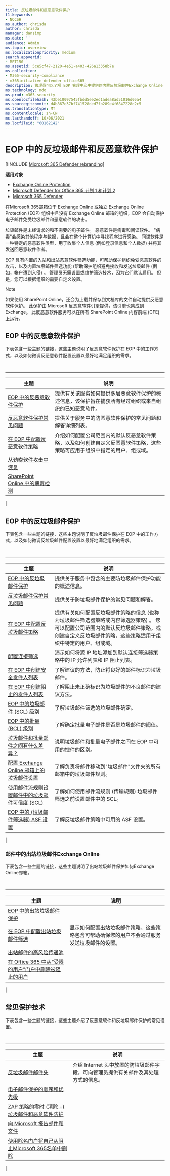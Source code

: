 ```yaml
---
title: 反垃圾邮件和反恶意软件保护
f1.keywords:
- NOCSH
ms.author: chrisda
author: chrisda
manager: dansimp
ms.date: ''
audience: Admin
ms.topic: overview
ms.localizationpriority: medium
search.appverid:
- MET150
ms.assetid: 5ce5cf47-2120-4e51-a403-426a13358b7e
ms.collection:
- M365-security-compliance
- m365initiative-defender-office365
description: 管理员可以了解 EOP 管理中心中提供的内置反垃圾邮件Exchange Online Protection (反) 。
ms.technology: mdo
ms.prod: m365-security
ms.openlocfilehash: 43be10097545fbdd5ee2ed1adea8ad51016d05a4
ms.sourcegitcommit: d4b867e37bf741528ded7fb289e4f6847228d2c5
ms.translationtype: MT
ms.contentlocale: zh-CN
ms.lasthandoff: 10/06/2021
ms.locfileid: "60162142"
---
```

# <a name="anti-spam-and-anti-malware-protection-in-eop"></a>EOP 中的反垃圾邮件和反恶意软件保护

[!INCLUDE [Microsoft 365 Defender rebranding](../includes/microsoft-defender-for-office.md)]

**适用对象**
- [Exchange Online Protection](exchange-online-protection-overview.md)
- [Microsoft Defender for Office 365 计划 1 和计划 2](defender-for-office-365.md)
- [Microsoft 365 Defender](../defender/microsoft-365-defender.md)

在Microsoft 365邮箱位于 Exchange Online 或独立 Exchange Online Protection (EOP) 组织中且没有 Exchange Online 邮箱的组织，EOP 会自动保护电子邮件免受垃圾邮件和恶意软件的攻击。

垃圾邮件是未经请求的和不需要的电子邮件。 恶意软件是病毒和间谍软件。 "病毒"会感染其他程序与数据，且会在整个计算机中寻找程序进行感染。 间谍软件是一种特定的恶意软件类型，用于收集个人信息 (例如登录信息和个人数据) 并将其发送回恶意软件作者。

EOP 具有内置的入站和出站恶意软件筛选功能，可帮助保护组织免受恶意软件的攻击，以及内置垃圾邮件筛选功能 (帮助保护组织避免接收和发送垃圾邮件 (例如，帐户遭到入侵) 。 管理员无需设置或维护筛选技术，因为它们默认启用。 但是，您可以根据组织的需要自定义设置。

> [!NOTE]
> 如果使用 SharePoint Online，还会为上载并保存到文档库的文件自动提供反恶意软件保护。 此保护由 Microsoft 反恶意软件引擎提供，该引擎也集成到 Exchange。 此反恶意软件服务可以在所有 SharePoint Online 内容前端 (CFE) 上运行。

## <a name="anti-malware-protection-in-eop"></a>EOP 中的反恶意软件保护

下表包含一些主题的链接，这些主题说明了反恶意软件保护在 EOP 中的工作方式，以及如何微调反恶意软件配置设置以最好地满足组织的需求。

<br>

****

|主题|说明|
|---|---|
|[EOP 中的反恶意软件保护](anti-malware-protection.md)|提供有关该服务如何提供多层恶意软件保护的概述信息，该保护旨在捕获所有经过组织或来自组织的已知恶意软件。|
|[反恶意软件保护常见问题](anti-malware-protection-faq-eop.yml)|提供关于服务中的防恶意软件保护的常见问题和解答详细列表。|
|[在 EOP 中配置反恶意软件策略](configure-anti-malware-policies.md)|介绍如何配置公司范围内的默认反恶意软件策略，以及如何创建自定义反恶意软件策略，这些策略可应用于组织中指定的用户、组或域。|
|[从勒索软件攻击中恢复](recover-from-ransomware.md)||
|[SharePoint Online 中的病毒检测](virus-detection-in-spo.md)|
|

## <a name="anti-spam-protection-in-eop"></a>EOP 中的反垃圾邮件保护

下表包含一些主题的链接，这些主题说明了反垃圾邮件保护在 EOP 中的工作方式，以及如何微调反垃圾邮件配置设置以最好地满足组织的需求。

<br>

****

|主题|说明|
|---|---|
|[EOP 中的反垃圾邮件保护](anti-spam-protection.md)|提供关于服务中包含的主要防垃圾邮件保护功能的概述信息。|
|[反垃圾邮件保护常见问题](anti-spam-protection-faq.yml)|提供关于防垃圾邮件保护的常见问题和解答。|
|[在 EOP 中配置反垃圾邮件策略](configure-your-spam-filter-policies.md)|提供有关如何配置反垃圾邮件策略的信息 (也称为垃圾邮件筛选器策略或内容筛选器策略) 。 您可以配置公司范围内的默认反垃圾邮件策略，或创建自定义反垃圾邮件策略，这些策略适用于组织中特定的用户、组或域。|
|[配置连接筛选](configure-the-connection-filter-policy.md)|演示如何将源 IP 地址添加到默认连接筛选器策略中的 IP 允许列表和 IP 阻止列表。|
|[在 EOP 中创建安全发件人列表](create-safe-sender-lists-in-office-365.md)|了解建议的方法，防止将良好的邮件标识为垃圾邮件。|
|[在 EOP 中创建阻止的发件人列表](create-block-sender-lists-in-office-365.md)|了解阻止未正确标识为垃圾邮件的不良邮件的建议方法。|
|[EOP 中的垃圾邮件 (SCL) 级别](spam-confidence-levels.md)|了解垃圾邮件筛选的垃圾邮件确定。|
|[EOP 中的批量 (BCL) 级别](bulk-complaint-level-values.md)|了解确定批量电子邮件是否是垃圾邮件的阈值。|
|[垃圾邮件和批量邮件之间有什么差异？](what-s-the-difference-between-junk-email-and-bulk-email.md)|说明垃圾邮件和批量电子邮件之间在 EOP 中可用的控件的区别。|
|[配置 Exchange Online 邮箱上的垃圾邮件设置](configure-junk-email-settings-on-exo-mailboxes.md)|了解负责将邮件移动到"垃圾邮件"文件夹的所有邮箱中的垃圾邮件规则。|
|[使用邮件流规则设置邮件中的垃圾邮件可信度 (SCL)](/exchange/security-and-compliance/mail-flow-rules/use-rules-to-set-scl)|了解如何使用邮件流规则 (传输规则) 垃圾邮件筛选之前设置邮件中的 SCL。|
|[EOP 中的 (垃圾邮件筛选器) ASF 设置](advanced-spam-filtering-asf-options.md)|了解反垃圾邮件策略中可用的 ASF 设置。|
|

### <a name="outbound-spam-protection-in-exchange-online"></a>邮件中的出站垃圾邮件Exchange Online

下表包含一些主题的链接，这些主题说明了出站垃圾邮件保护如何Exchange Online邮箱。

<br>

****

|主题|说明|
|---|---|
|[EOP 中的出站垃圾邮件保护](outbound-spam-controls.md)||
|[在 EOP 中配置出站垃圾邮件筛选](configure-the-outbound-spam-policy.md)|显示如何配置出站垃圾邮件策略，这些策略包含可帮助确保您的用户不会通过服务发送垃圾邮件的设置。|
|[出站邮件的高风险传递池](high-risk-delivery-pool-for-outbound-messages.md)||
|[在 Office 365 中从“受限的用户”门户中删除被阻止的用户](removing-user-from-restricted-users-portal-after-spam.md)||
|

## <a name="common-protection-technologies"></a>常见保护技术

下表包含一些主题的链接，这些主题介绍了反恶意软件和反垃圾邮件保护的常见设置。

<br>

****

|主题|说明|
|---|---|
|[反垃圾邮件邮件头](anti-spam-message-headers.md)|介绍 Internet 头中放置的防垃圾邮件字段，可向管理员提供有关邮件及其处理方式的信息。|
|[电子邮件保护的顺序和优先级](how-policies-and-protections-are-combined.md)||
|[ZAP 策略的零时 (清除 -) 垃圾邮件和恶意软件防护](zero-hour-auto-purge.md)||
|[向 Microsoft 报告邮件和文件](report-junk-email-messages-to-microsoft.md)||
|[使用除名门户将自己从阻止Microsoft 365名单中删除](use-the-delist-portal-to-remove-yourself-from-the-office-365-blocked-senders-lis.md)||
|
